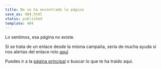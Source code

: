 ```yaml
---
title: No se ha encontrado la página
save_as: 404.html
status: published
template: 404
---
```


Lo sentimos, esa página no existe.

Si se trata de un enlace desde la misma campaña,
sería de mucha ayuda si nos alertas del enlace roto [aquí](https://github.com/vokimon/desconectaibex35.org/issues)

Puedes ir a la [página principal](/) o buscar lo que te ha traído aquí.




